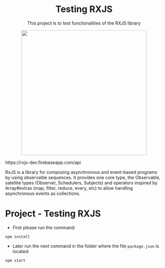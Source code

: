 
<h1 align="center"> Testing RXJS </h1>
<p align="center">This project is to test functionalities of the RXJS library</p>
<p align="center"><img src="https://blog.knoldus.com/wp-content/uploads/2019/02/Rxjs.png" width=400px/></p> 
https://rxjs-dev.firebaseapp.com/api
<p>
 RxJS is a library for composing asynchronous and event-based programs by using observable sequences. It provides one core type, the Observable, satellite types (Observer, Schedulers, Subjects) and operators inspired by Array#extras (map, filter, reduce, every, etc) to allow handling asynchronous events as collections.
</p>

# Project - Testing RXJS

* First please run the command:

```
npm install
```

* Later run the next command in the folder where the file ```package.json``` is located:

```
npm start
```


